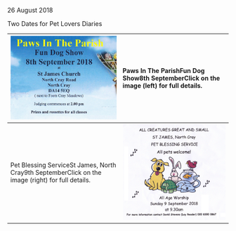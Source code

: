 26 August 2018

Two Dates for Pet Lovers Diaries

| [![Image](images/nm0557_1.gif)](http://www.northcrayresidents.org.uk/posters/poster199.pdf)       | Paws In The ParishFun Dog Show8th SeptemberClick on the image (left) for full details.      |
| :------------------------------------------------------------------------------------------------ | :------------------------------------------------------------------------------------------ |
| Pet Blessing ServiceSt James, North Cray9th SeptemberClick on the image (right) for full details. | [](http://www.northcrayresidents.org.uk/posters/poster200.pdf)![Image](images/nm0557_2.gif) |
